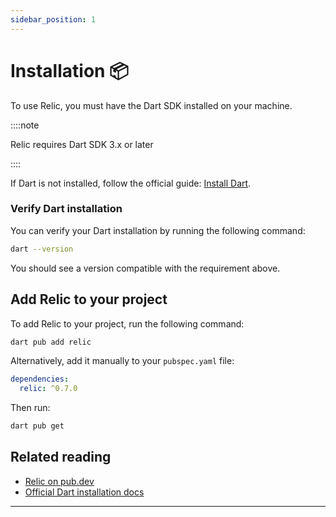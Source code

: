 ```yaml
---
sidebar_position: 1
---
```


# Installation 📦

To use Relic, you must have the Dart SDK installed on your machine.

::::note

Relic requires Dart SDK 3.x or later

::::

If Dart is not installed, follow the official guide: [Install Dart](https://dart.dev/get-dart).

### Verify Dart installation

You can verify your Dart installation by running the following command:

```bash
dart --version
```

You should see a version compatible with the requirement above.

## Add Relic to your project

To add Relic to your project, run the following command:

```bash
dart pub add relic
```

Alternatively, add it manually to your `pubspec.yaml` file:

```yaml
dependencies:
  relic: ^0.7.0
```

Then run:

```bash
dart pub get
```

## Related reading

- [Relic on pub.dev](https://pub.dev/packages/relic)
- [Official Dart installation docs](https://dart.dev/get-dart)

---